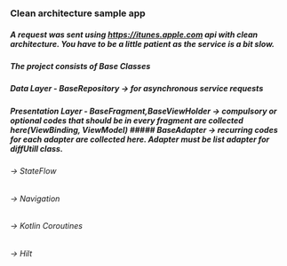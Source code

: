 ### Clean architecture sample app 

##### A request was sent using https://itunes.apple.com api with clean architecture. You have to be a little patient as the service is a bit slow.

##### The project consists of Base Classes

##### Data Layer - BaseRepository -> for asynchronous service requests
##### Presentation Layer - BaseFragment,BaseViewHolder -> compulsory or optional codes that should be in every fragment are collected here(ViewBinding, ViewModel)      ##### BaseAdapter -> recurring codes for each adapter are collected here. Adapter must be list adapter for diffUtill class.
                   
###### -> StateFlow
###### -> Navigation
###### -> Kotlin Coroutines
###### -> Hilt

